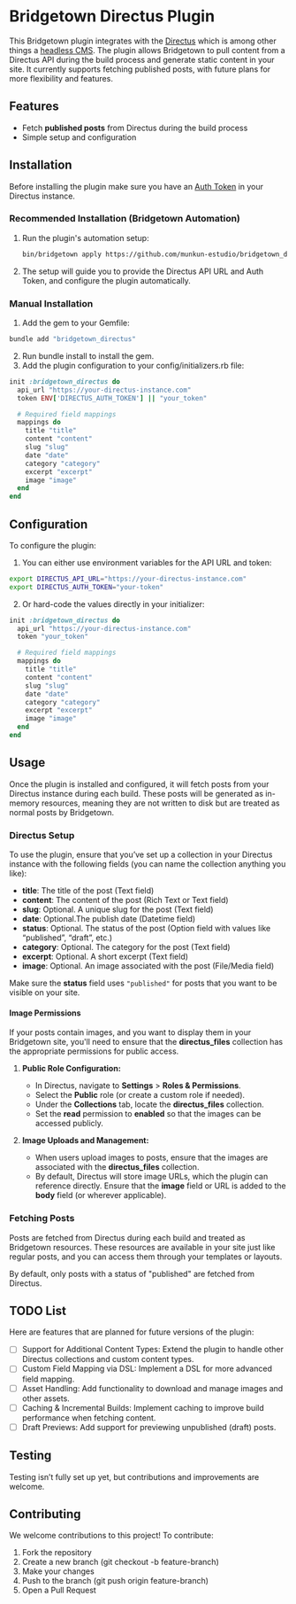 # Bridgetown Directus Plugin

This Bridgetown plugin integrates with the [Directus](https://directus.io/) which is among other things a [headless CMS](https://en.wikipedia.org/wiki/Headless_content_management_system). The plugin allows Bridgetown to pull content from a Directus API during the build process and generate static content in your site. It currently supports fetching published posts, with future plans for more flexibility and features.

## Features

- Fetch **published posts** from Directus during the build process
- Simple setup and configuration

## Installation

Before installing the plugin make sure you have an [Auth Token](https://docs.directus.io/reference/authentication.html#access-tokens) in your Directus instance.

### Recommended Installation (Bridgetown Automation)

1. Run the plugin's automation setup:
   ```bash
   bin/bridgetown apply https://github.com/munkun-estudio/bridgetown_directus
   ```
2.	The setup will guide you to provide the Directus API URL and Auth Token, and configure the plugin automatically.

### Manual Installation

1.	Add the gem to your Gemfile:
```ruby
bundle add "bridgetown_directus"
```
2.	Run bundle install to install the gem.
3.	Add the plugin configuration to your config/initializers.rb file:
```ruby
init :bridgetown_directus do
  api_url "https://your-directus-instance.com"
  token ENV['DIRECTUS_AUTH_TOKEN'] || "your_token"

  # Required field mappings
  mappings do
    title "title"
    content "content"
    slug "slug"
    date "date"
    category "category"
    excerpt "excerpt"
    image "image"
  end
end
```

## Configuration

To configure the plugin:

1.	You can either use environment variables for the API URL and token:
```bash
export DIRECTUS_API_URL="https://your-directus-instance.com"
export DIRECTUS_AUTH_TOKEN="your-token"
```

2.	Or hard-code the values directly in your initializer:
```ruby
init :bridgetown_directus do
  api_url "https://your-directus-instance.com"
  token "your_token"

  # Required field mappings
  mappings do
    title "title"
    content "content"
    slug "slug"
    date "date"
    category "category"
    excerpt "excerpt"
    image "image"
  end
end
```
## Usage

Once the plugin is installed and configured, it will fetch posts from your Directus instance during each build. These posts will be generated as in-memory resources, meaning they are not written to disk but are treated as normal posts by Bridgetown.

### Directus Setup

To use the plugin, ensure that you’ve set up a collection in your Directus instance with the following fields (you can name the collection anything you like):

-	**title**: The title of the post (Text field)
-	**content**: The content of the post (Rich Text or Text field)
-	**slug**: Optional. A unique slug for the post (Text field)
-	**date**: Optional.The publish date (Datetime field)
-	**status**: Optional. The status of the post (Option field with values like “published”, “draft”, etc.)
-	**category**: Optional. The category for the post (Text field)
-	**excerpt**: Optional. A short excerpt (Text field)
-	**image**: Optional. An image associated with the post (File/Media field)

Make sure the **status** field uses `"published"` for posts that you want to be visible on your site.

#### Image Permissions

If your posts contain images, and you want to display them in your Bridgetown site, you'll need to ensure that the **directus_files** collection has the appropriate permissions for public access.

1. **Public Role Configuration:**
   - In Directus, navigate to **Settings** > **Roles & Permissions**.
   - Select the **Public** role (or create a custom role if needed).
   - Under the **Collections** tab, locate the **directus_files** collection.
   - Set the **read** permission to **enabled** so that the images can be accessed publicly.

2. **Image Uploads and Management:**
   - When users upload images to posts, ensure that the images are associated with the **directus_files** collection.
   - By default, Directus will store image URLs, which the plugin can reference directly. Ensure that the **image** field or URL is added to the **body** field (or wherever applicable).


### Fetching Posts

Posts are fetched from Directus during each build and treated as Bridgetown resources. These resources are available in your site just like regular posts, and you can access them through your templates or layouts.

By default, only posts with a status of "published" are fetched from Directus.

## TODO List

Here are features that are planned for future versions of the plugin:

- [ ]	Support for Additional Content Types: Extend the plugin to handle other Directus collections and custom content types.
- [ ]	Custom Field Mapping via DSL: Implement a DSL for more advanced field mapping.
- [ ]	Asset Handling: Add functionality to download and manage images and other assets.
- [ ]	Caching & Incremental Builds: Implement caching to improve build performance when fetching content.
- [ ] Draft Previews: Add support for previewing unpublished (draft) posts.

## Testing

Testing isn’t fully set up yet, but contributions and improvements are welcome.

## Contributing

We welcome contributions to this project! To contribute:

1. Fork the repository
2. Create a new branch (git checkout -b feature-branch)
3. Make your changes
4. Push to the branch (git push origin feature-branch)
5. Open a Pull Request
